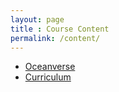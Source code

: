 ```yaml
---
layout: page
title : Course Content
permalink: /content/
---
```


- [Oceanverse](/aicamp/oceanverse/)
- [Curriculum](aicamp/Curriculum/)
